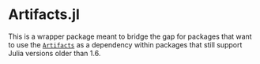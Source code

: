 # Artifacts.jl

This is a wrapper package meant to bridge the gap for packages that want to use the [`Artifacts`](https://github.com/JuliaLang/julia/tree/master/stdlib/Artifacts) as a dependency within packages that still support Julia versions older than 1.6.
